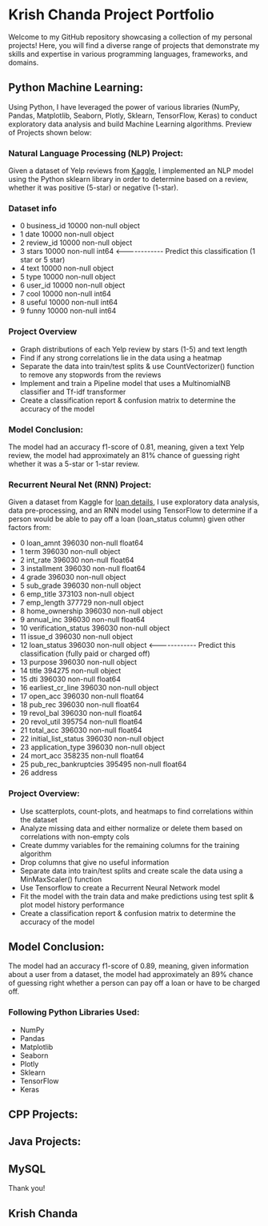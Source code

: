 # Krish Chanda Project Portfolio
Welcome to my GitHub repository showcasing a collection of my personal projects! Here, you will find a diverse range of projects that demonstrate my skills and expertise in various programming languages, frameworks, and domains.

## Python Machine Learning:

Using Python, I have leveraged the power of various libraries (NumPy, Pandas, Matplotlib, Seaborn, Plotly, Sklearn, TensorFlow, Keras) to conduct exploratory data analysis and build Machine Learning algorithms. Preview of Projects shown below: 

### Natural Language Processing (NLP) Project: 
Given a dataset of Yelp reviews from [Kaggle](https://www.kaggle.com/c/yelp-recsys-2013), I implemented an NLP model using the Python sklearn library in order to determine based on a review, whether it was positive (5-star) or negative (1-star).

### Dataset info
* 0   business_id  10000 non-null  object
* 1   date         10000 non-null  object
* 2   review_id    10000 non-null  object
* 3   stars        10000 non-null  int64 <------------ Predict this classification (1 star or 5 star)
* 4   text         10000 non-null  object
* 5   type         10000 non-null  object
* 6   user_id      10000 non-null  object
* 7   cool         10000 non-null  int64 
* 8   useful       10000 non-null  int64 
* 9   funny        10000 non-null  int64 


### Project Overview
* Graph distributions of each Yelp review by stars (1-5) and text length
* Find if any strong correlations lie in the data using a heatmap
* Separate the data into train/test splits & use CountVectorizer() function to remove any stopwords from the reviews
* Implement and train a Pipeline model that uses a MultinomialNB classifier and Tf-idf transformer
* Create a classification report & confusion matrix to determine the accuracy of the model

### Model Conclusion:
The model had an accuracy f1-score of 0.81, meaning, given a text Yelp review, the model had approximately an 81% chance of guessing right whether it was a 5-star or 1-star review.



### Recurrent Neural Net (RNN) Project:
Given a dataset from Kaggle for [loan details](https://www.kaggle.com/wordsforthewise/lending-club), I use exploratory data analysis, data pre-processing, and an RNN model using TensorFlow to determine if a person would be able to pay off a loan (loan_status column) given other factors from: 
* 0   loan_amnt             396030 non-null  float64
* 1   term                  396030 non-null  object 
* 2   int_rate              396030 non-null  float64
* 3   installment           396030 non-null  float64
* 4   grade                 396030 non-null  object 
* 5   sub_grade             396030 non-null  object 
* 6   emp_title             373103 non-null  object 
* 7   emp_length            377729 non-null  object 
* 8   home_ownership        396030 non-null  object 
* 9   annual_inc            396030 non-null  float64
* 10  verification_status   396030 non-null  object 
* 11  issue_d               396030 non-null  object 
* 12  loan_status           396030 non-null  object          <------------ Predict this classification (fully paid or charged off)
* 13  purpose               396030 non-null  object 
* 14  title                 394275 non-null  object 
* 15  dti                   396030 non-null  float64
* 16  earliest_cr_line      396030 non-null  object 
* 17  open_acc              396030 non-null  float64
* 18  pub_rec               396030 non-null  float64
* 19  revol_bal             396030 non-null  float64
* 20  revol_util            395754 non-null  float64
* 21  total_acc             396030 non-null  float64
* 22  initial_list_status   396030 non-null  object 
* 23  application_type      396030 non-null  object 
* 24  mort_acc              358235 non-null  float64
* 25  pub_rec_bankruptcies  395495 non-null  float64
* 26  address

### Project Overview:
* Use scatterplots, count-plots,  and heatmaps to find correlations within the dataset
* Analyze missing data and either normalize or delete them based on correlations with non-empty cols
* Create dummy variables for the remaining columns for the training algorithm
* Drop columns that give no useful information
* Separate data into train/test splits and create scale the data using a MinMaxScaler() function
* Use Tensorflow to create a Recurrent Neural Network model
* Fit the model with the train data and make predictions using test split & plot model history performance
* Create a classification report & confusion matrix to determine the accuracy of the model

## Model Conclusion:
The model had an accuracy f1-score of 0.89, meaning, given information about a user from a dataset, the model had approximately an 89% chance of guessing right whether a person can pay off a loan or have to be charged off.

### Following Python Libraries Used:
* NumPy
* Pandas
* Matplotlib
* Seaborn
* Plotly
* Sklearn
* TensorFlow
* Keras

## CPP Projects:

## Java Projects:

## MySQL

Thank you!
## Krish Chanda
